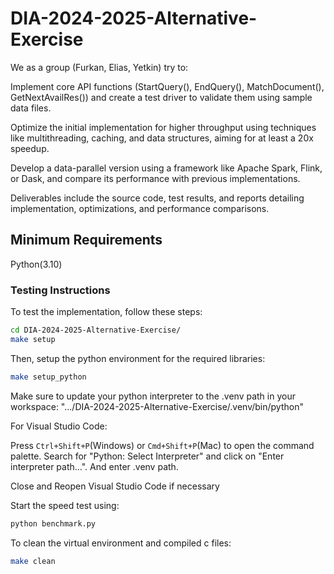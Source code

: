 # DIA-2024-2025-Alternative-Exercise

We as a group (Furkan, Elias, Yetkin) try to:

Implement core API functions (StartQuery(), EndQuery(), MatchDocument(), GetNextAvailRes()) and create a test driver to validate them using sample data files.

Optimize the initial implementation for higher throughput using techniques like multithreading, caching, and data structures, aiming for at least a 20x speedup.

Develop a data-parallel version using a framework like Apache Spark, Flink, or Dask, and compare its performance with previous implementations.

Deliverables include the source code, test results, and reports detailing implementation, optimizations, and performance comparisons.

## Minimum Requirements

Python(3.10)

### Testing Instructions

To test the implementation, follow these steps:

```bash
cd DIA-2024-2025-Alternative-Exercise/
make setup
```

Then, setup the python environment for the required libraries:

```bash
make setup_python
```

Make sure to update your python interpreter to the .venv path in your workspace:
".../DIA-2024-2025-Alternative-Exercise/.venv/bin/python"

For Visual Studio Code:

Press `Ctrl+Shift+P`(Windows) or `Cmd+Shift+P`(Mac) to open the command palette.
Search for "Python: Select Interpreter" and click on "Enter interpreter path...". And enter .venv path.

Close and Reopen Visual Studio Code if necessary

Start the speed test using:

```bash
python benchmark.py
```

To clean the virtual environment and compiled c files:

```bash
make clean
```
